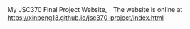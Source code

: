 My JSC370 Final Project Website。
The website is online at https://xinpeng13.github.io/jsc370-project/index.html
